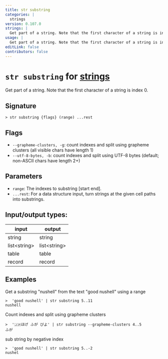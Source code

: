 ```yaml
---
title: str substring
categories: |
  strings
version: 0.107.0
strings: |
  Get part of a string. Note that the first character of a string is index 0.
usage: |
  Get part of a string. Note that the first character of a string is index 0.
editLink: false
contributors: false
---
```

<!-- This file is automatically generated. Please edit the command in https://github.com/nushell/nushell instead. -->

# `str substring` for [strings](/commands/categories/strings.md)

<div class='command-title'>Get part of a string. Note that the first character of a string is index 0.</div>

## Signature

```> str substring {flags} (range) ...rest```

## Flags

 -  `--grapheme-clusters, -g`: count indexes and split using grapheme clusters (all visible chars have length 1)
 -  `--utf-8-bytes, -b`: count indexes and split using UTF-8 bytes (default; non-ASCII chars have length 2+)

## Parameters

 -  `range`: The indexes to substring [start end].
 -  `...rest`: For a data structure input, turn strings at the given cell paths into substrings.


## Input/output types:

| input        | output       |
| ------------ | ------------ |
| string       | string       |
| list&lt;string&gt; | list&lt;string&gt; |
| table        | table        |
| record       | record       |
## Examples

Get a substring "nushell" from the text "good nushell" using a range
```nu
>  'good nushell' | str substring 5..11
nushell
```

Count indexes and split using grapheme clusters
```nu
>  '🇯🇵ほげ ふが ぴよ' | str substring --grapheme-clusters 4..5
ふが
```

sub string by negative index
```nu
>  'good nushell' | str substring 5..-2
nushel
```

